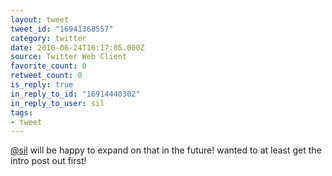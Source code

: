 ```yaml
---
layout: tweet
tweet_id: "16941368557"
category: twitter
date: 2010-06-24T16:17:05.000Z
source: Twitter Web Client
favorite_count: 0
retweet_count: 0
is_reply: true
in_reply_to_id: "16914440302"
in_reply_to_user: sil
tags:
- tweet
---
```


[@sil](https://twitter.com/@sil) will be happy to expand on that in the future!  wanted to at least get the intro post out first!
